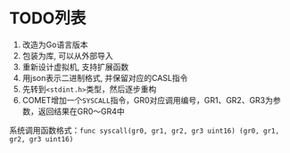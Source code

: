# TODO列表

1. 改造为Go语言版本
2. 包装为库, 可以从外部导入
3. 重新设计虚拟机, 支持扩展函数
4. 用json表示二进制格式, 并保留对应的CASL指令
5. 先转到`<stdint.h>`类型，然后逐步重构
6. COMET增加一个`SYSCALL`指令，GR0对应调用编号，GR1、GR2、GR3为参数，返回结果在GR0～GR4中

系统调用函数格式：`func syscall(gr0, gr1, gr2, gr3 uint16) (gr0, gr1, gr2, gr3 uint16)`
